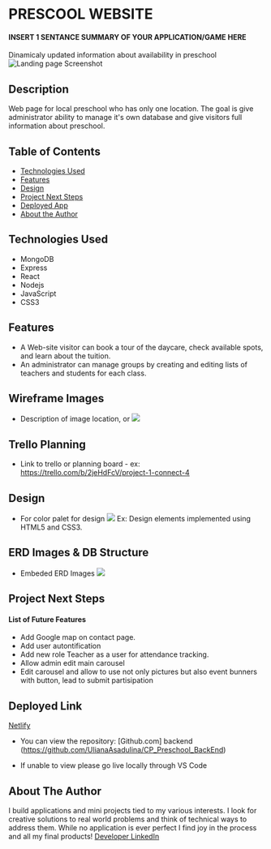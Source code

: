 # PRESCOOL WEBSITE

#### INSERT 1 SENTANCE SUMMARY OF YOUR APPLICATION/GAME HERE
Dinamicaly updated information about availability in preschool
<img src="https://asset.cloudinary.com/dvovcl4gr/493634ba7fa32722f6015206e9878057" alt="Landing page Screenshot"/>



## Description
Web page for local preschool who has only one location. The goal is give administrator ability to manage it's own database and give visitors full information about preschool.

## Table of Contents
* [Technologies Used](#technologiesused)
* [Features](#features)
* [Design](#design)
* [Project Next Steps](#nextsteps)
* [Deployed App](#deployment)
* [About the Author](#author)

## <a name="technologiesused"></a>Technologies Used
* MongoDB
* Express
* React
* Nodejs
* JavaScript
* CSS3


## Features
* A Web-site visitor can book a tour of the daycare, check available spots, and learn about the tuition.
* An administrator can manage groups by creating and editing lists of teachers and students for each class. 


## Wireframe Images
* Description of image location, or <img src="https://docs.google.com/document/d/1kbedccvbZwlwuXe_tH8uNWrUzCkxAiKEJmzomoB5_oA/edit?usp=sharing">

## Trello Planning
* Link to trello or planning board - ex: https://trello.com/b/2jeHdFcV/project-1-connect-4

## <a name="design"></a>Design
* For color palet for design <img src="https://asset.cloudinary.com/dvovcl4gr/a4842fd940dd6c36210a287ba1ef46f8">
Ex: Design elements implemented using HTML5 and CSS3. 

## ERD Images & DB Structure
* Embeded ERD Images <img src="https://asset.cloudinary.com/dvovcl4gr/b2344dc21d5a3dd1d0f994b2a11e922e">

## <a name="nextsteps"></a>Project Next Steps
#### List of Future Features
* Add Google map on contact page.
* Add user autontification
* Add new role Teacher as a user for attendance tracking.
* Allow admin edit main carousel
* Edit carousel and allow to use not only pictures but also event bunners with button, lead to submit partisipation
 
## <a name="deployment"></a>Deployed Link
[Netlify]()

* You can view the repository:
[Github.com] backend  (https://github.com/UlianaAsadulina/CP_Preschool_BackEnd)
              
* If unable to view please go live locally through VS Code

## <a name="author"></a>About The Author
I build applications and mini projects tied to my various interests. I look for creative solutions to real world problems and think of technical ways to address them. While no application is ever perfect I find joy in the process and all my final products!
[Developer LinkedIn](https://www.linkedin.com/in/uasadulina/)
